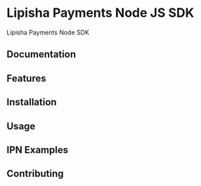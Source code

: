 # Lipisha Payments Node JS SDK

Lipisha Payments Node SDK

## Documentation

## Features

## Installation

## Usage

## IPN Examples

## Contributing
